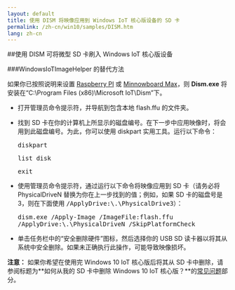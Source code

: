 ```yaml
---
layout: default
title: 使用 DISM 将映像应用到 Windows IoT 核心版设备的 SD 卡
permalink: /zh-cn/win10/samples/DISM.htm
lang: zh-cn
---
```


##使用 DISM 可将微型 SD 卡刷入 Windows IoT 核心版设备

###WindowsIoTImageHelper 的替代方法

如果你已按照说明来设置 [Raspberry PI]({{site.baseurl}}/{{page.lang}}/win10/SetupRPI.htm) 或 [Minnowboard Max]({{site.baseurl}}/{{page.lang}}/win10/SetupMBM.htm)，则 **Dism.exe** 将安装在“C:\\Program Files \(x86\)\\Microsoft IoT\\Dism”下。

* 打开管理员命令提示符，并导航到包含本地 flash.ffu 的文件夹。

* 找到 SD 卡在你的计算机上所显示的磁盘编号。在下一步中应用映像时，将会用到此磁盘编号。为此，你可以使用 diskpart 实用工具。运行以下命令：<br />

	<kbd>diskpart</kbd>

    <kbd>list disk</kbd>

    <kbd>exit</kbd>

* 使用管理员命令提示符，通过运行以下命令将映像应用到 SD 卡（请务必将 PhysicalDriveN 替换为你在上一步找到的值；例如，如果 SD 卡的磁盘号是 3，则在下面使用 <kbd>/ApplyDrive:\\.\\PhysicalDrive3</kbd>）：
	
	<kbd>dism.exe /Apply-Image /ImageFile:<fullpath>flash.ffu /ApplyDrive:\\.\\PhysicalDriveN /SkipPlatformCheck</fullpath></kbd>

* 单击任务栏中的“安全删除硬件”图标，然后选择你的 USB SD 读卡器以将其从系统中安全删除。如果未正确执行此操作，可能导致映像损坏。

**注意：** 如果你希望在使用完 Windows 10 IoT 核心版后将其从 SD 卡中删除，请参阅标题为**如何从我的 SD 卡中删除 Windows 10 IoT 核心版？**的[常见问题]({{site.baseurl}}/{{page.lang}}/Faqs.htm)部分。
